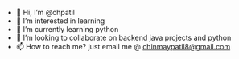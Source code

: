 - 👋 Hi, I’m @chpatil
- 👀 I’m interested in learning
- 🌱 I’m currently learning python
- 💞️ I’m looking to collaborate on backend java projects and python 
- 📫 How to reach me? just email me @ chinmaypatil8@gmail.com

<!---
chpatil/chpatil is a ✨ special ✨ repository because its `README.md` (this file) appears on your GitHub profile.
You can click the Preview link to take a look at your changes.
--->
